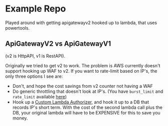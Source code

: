 # Example Repo

Played around with getting apigatewayv2 hooked up to lambda, that uses powertools.

## ApiGatewayV2 vs ApiGatewayV1

(v2 is HttpAPI, v1 is RestAPI).

Originally we tried to get v2 to work. The problem is AWS currently doesn't support hooking up WAF to v2. If you want to rate-limit based on IP's, the only three options I see are:

- Don't, and hope the cost savings from v2 counter not having a WAF
- Do generic throttling that doesn't look at IP's. (You have `burst_limit` and `rate_limit` available [here](https://docs.aws.amazon.com/cdk/api/v2/docs/aws-cdk-lib.aws_apigatewayv2.ThrottleSettings.html))
- Hook up a [Custom Lambda Authorizer](https://docs.aws.amazon.com/apigateway/latest/developerguide/apigateway-use-lambda-authorizer.html), and hook it up to a DB that records IP's short term. With the cost of the second lambda call plus the DB, your original lambda will have to be EXPENSIVE for this to save you money.

